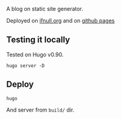 A blog on static site generator.

Deployed on [ifnull.org](https://ifnull.org) and on [github pages](http://sharifmarat.github.io/)

## Testing it locally

Tested on Hugo v0.90.

```
hugo server -D
```

## Deploy
```
hugo
```

And server from `build/` dir.
